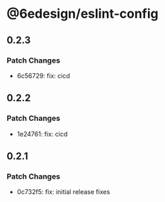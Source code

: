 # @6edesign/eslint-config

## 0.2.3

### Patch Changes

- 6c56729: fix: cicd

## 0.2.2

### Patch Changes

- 1e24761: fix: cicd

## 0.2.1

### Patch Changes

- 0c732f5: fix: initial release fixes
